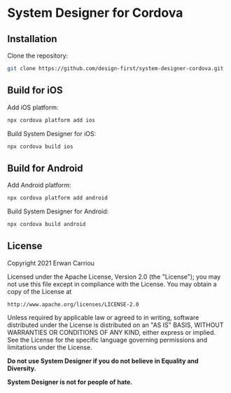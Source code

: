 # System Designer for Cordova

## Installation

Clone the repository:

```sh
git clone https://github.com/design-first/system-designer-cordova.git
```

## Build for iOS

Add iOS platform:

```sh
npx cordova platform add ios
```

Build System Designer for iOS:

```sh
npx cordova build ios
```

## Build for Android

Add Android platform:

```sh
npx cordova platform add android
```

Build System Designer for Android:

```sh
npx cordova build android
```

## License

Copyright 2021 Erwan Carriou

Licensed under the Apache License, Version 2.0 (the "License");
you may not use this file except in compliance with the License.
You may obtain a copy of the License at

    http://www.apache.org/licenses/LICENSE-2.0

Unless required by applicable law or agreed to in writing, software
distributed under the License is distributed on an "AS IS" BASIS,
WITHOUT WARRANTIES OR CONDITIONS OF ANY KIND, either express or implied.
See the License for the specific language governing permissions and
limitations under the License. 

**Do not use System Designer if you do not believe in Equality and Diversity.**

**System Designer is not for people of hate.**
